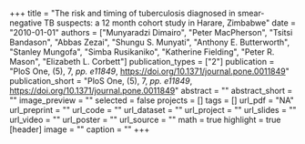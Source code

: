 +++
title = "The risk and timing of tuberculosis diagnosed in smear-negative TB suspects: a 12 month cohort study in Harare, Zimbabwe"
date = "2010-01-01"
authors = ["Munyaradzi Dimairo", "Peter MacPherson", "Tsitsi Bandason", "Abbas Zezai", "Shungu S. Munyati", "Anthony E. Butterworth", "Stanley Mungofa", "Simba Rusikaniko", "Katherine Fielding", "Peter R. Mason", "Elizabeth L. Corbett"]
publication_types = ["2"]
publication = "PloS One, (5), 7, _pp. e11849_, https://doi.org/10.1371/journal.pone.0011849"
publication_short = "PloS One, (5), 7, _pp. e11849_, https://doi.org/10.1371/journal.pone.0011849"
abstract = ""
abstract_short = ""
image_preview = ""
selected = false
projects = []
tags = []
url_pdf = "NA"
url_preprint = ""
url_code = ""
url_dataset = ""
url_project = ""
url_slides = ""
url_video = ""
url_poster = ""
url_source = ""
math = true
highlight = true
[header]
image = ""
caption = ""
+++
